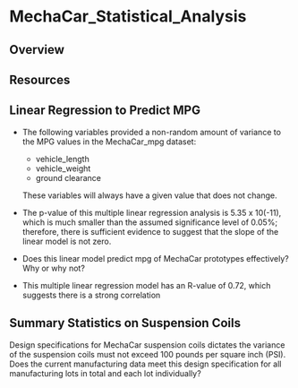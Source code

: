 # MechaCar_Statistical_Analysis

## Overview


## Resources


## Linear Regression to Predict MPG
- The following variables provided a non-random amount of variance to the MPG values in the MechaCar_mpg dataset:
	- vehicle_length
	- vehicle_weight
	- ground clearance
	
	These variables will always have a given value that does not change.


- The p-value of this multiple linear regression analysis is 5.35 x 10(-11), which is much smaller than the assumed significance level of 0.05%; therefore, there is sufficient evidence to suggest that the slope of the linear model is not zero.


- Does this linear model predict mpg of MechaCar prototypes effectively?  Why or why not?
- This multiple linear regression model has an R-value of 0.72, which suggests there is a strong correlation


## Summary Statistics on Suspension Coils
Design specifications for MechaCar suspension coils dictates the variance of the suspension coils must not exceed 100 pounds per square inch (PSI).  Does the current manufacturing data meet this design specification for all manufacturing lots in total and each lot individually?